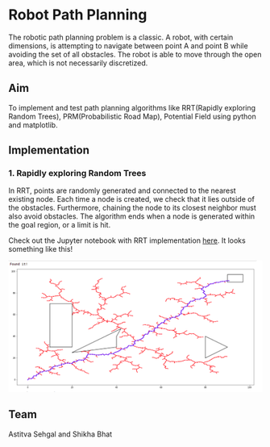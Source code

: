 # Robot Path Planning
The robotic path planning problem is a classic. A robot, with certain dimensions, is attempting to navigate between point A and point B while avoiding the set of all obstacles. The robot is able to move through the open area, which is not necessarily discretized.

## Aim
To implement and test path planning algorithms like RRT(Rapidly exploring Random Trees), PRM(Probabilistic Road Map), Potential Field using python and matplotlib.

## Implementation

### 1. Rapidly exploring Random Trees
In RRT, points are randomly generated and connected to the nearest existing node. Each time a node is created, we check that it lies outside of the obstacles. Furthermore, chaining the node to its closest neighbor must also avoid obstacles. The algorithm ends when a node is generated within the goal region, or a limit is hit.

Check out the Jupyter notebook with RRT implementation [here](https://github.com/fly-zynak/RobotPathPlanning/blob/main/RRT.ipynb). It looks something like this!

![RRT](https://github.com/fly-zynak/RobotPathPlanning/blob/main/Images/RRT.png)

## Team
Astitva Sehgal and Shikha Bhat

